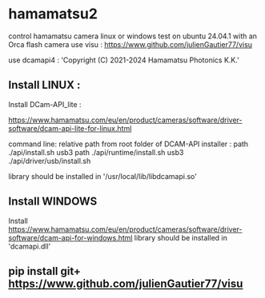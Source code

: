 # hamamatsu2
control hamamatsu camera linux or windows
test on ubuntu 24.04.1 with an Orca flash camera
use visu : https://www.github.com/julienGautier77/visu

use dcamapi4 : 'Copyright (C) 2021-2024 Hamamatsu Photonics K.K.'


## Install LINUX : 
  Install DCam-API_lite :
  
  https://www.hamamatsu.com/eu/en/product/cameras/software/driver-software/dcam-api-lite-for-linux.html
  
  command line: relative path from root folder of DCAM-API installer : 
    path ./api/install.sh usb3
    path ./api/runtime/install.sh usb3
    ./api/driver/usb/install.sh


library should be installed in '/usr/local/lib/libdcamapi.so'

## Install WINDOWS 
  Install https://www.hamamatsu.com/eu/en/product/cameras/software/driver-software/dcam-api-for-windows.html
  library should be installed in 'dcamapi.dll'
  
## pip install git+ https://www.github.com/julienGautier77/visu


  
